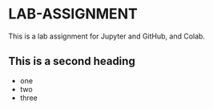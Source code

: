 # LAB-ASSIGNMENT
This is a lab assignment for Jupyter and GitHub, and Colab.

## This is a second heading

* one
* two
* three
